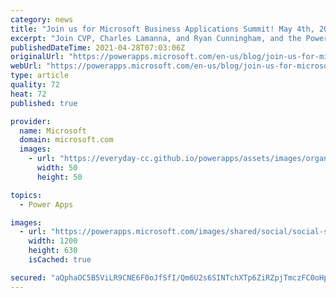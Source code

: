```yaml
---
category: news
title: "Join us for Microsoft Business Applications Summit! May 4th, 2021"
excerpt: "Join CVP, Charles Lamanna, and Ryan Cunningham, and the Power Apps Team on May 4th, 2021 at Microsoft Business Applications Summit!"
publishedDateTime: 2021-04-28T07:03:06Z
originalUrl: "https://powerapps.microsoft.com/en-us/blog/join-us-for-microsoft-business-applications-summit-may-4th-2021/"
webUrl: "https://powerapps.microsoft.com/en-us/blog/join-us-for-microsoft-business-applications-summit-may-4th-2021/"
type: article
quality: 72
heat: 72
published: true

provider:
  name: Microsoft
  domain: microsoft.com
  images:
    - url: "https://everyday-cc.github.io/powerapps/assets/images/organizations/microsoft.com-50x50.jpg"
      width: 50
      height: 50

topics:
  - Power Apps

images:
  - url: "https://powerapps.microsoft.com/images/shared/social/social-share-post-ignite.png"
    width: 1200
    height: 630
    isCached: true

secured: "aQphaOC5B5ViLR9CNE6F0oJfSfI/Qm6U2s6SINTchXTp6ZiRZpjTmczFC0oHphhg1aFS4L8K56JE6KOin0i6zb9ECBK5k1fwsH+BwyUIno8TXB5mVuEtESH45NorNW8KDMQk0T5reaTaYZpWxLZAVBe68aoP3vp63F+n6jYBRU8vi315d0Py+hwaadv1JgGbNreZcd4uGE82QzYBf7Xcwrs3Q4ZTIA4P4yG2K0lp1P3fexG/KfGdLKXc/TDFLkKEnUsTUxbUVPUNm29zU+72CfsMTxjAePo7otCUTXNVPDzyxajm4PdBofoN8NaoAUZEuYRJRwEdQJrLEm1lVW+KOTZ+P9JCWw3dgxQQgjUUKkA=;Ift5BmU+hGbLIEeld4J5nA=="
---
```


